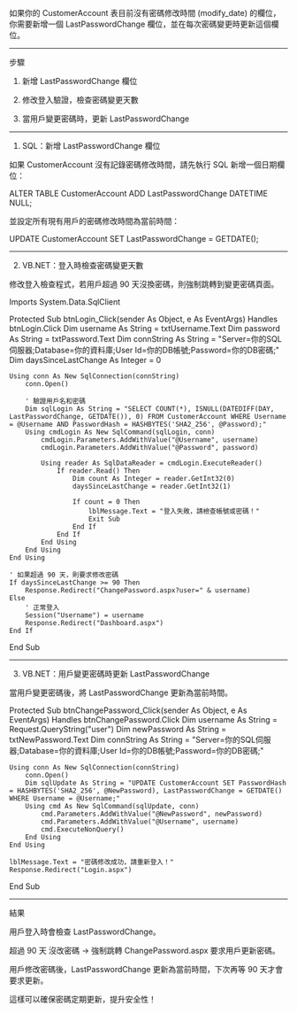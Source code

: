 如果你的 CustomerAccount 表目前沒有密碼修改時間 (modify_date) 的欄位，你需要新增一個 LastPasswordChange 欄位，並在每次密碼變更時更新這個欄位。


---

步驟

1. 新增 LastPasswordChange 欄位


2. 修改登入驗證，檢查密碼變更天數


3. 當用戶變更密碼時，更新 LastPasswordChange




---

1. SQL：新增 LastPasswordChange 欄位

如果 CustomerAccount 沒有記錄密碼修改時間，請先執行 SQL 新增一個日期欄位：

ALTER TABLE CustomerAccount
ADD LastPasswordChange DATETIME NULL;

並設定所有現有用戶的密碼修改時間為當前時間：

UPDATE CustomerAccount
SET LastPasswordChange = GETDATE();


---

2. VB.NET：登入時檢查密碼變更天數

修改登入檢查程式，若用戶超過 90 天沒換密碼，則強制跳轉到變更密碼頁面。

Imports System.Data.SqlClient

Protected Sub btnLogin_Click(sender As Object, e As EventArgs) Handles btnLogin.Click
    Dim username As String = txtUsername.Text
    Dim password As String = txtPassword.Text
    Dim connString As String = "Server=你的SQL伺服器;Database=你的資料庫;User Id=你的DB帳號;Password=你的DB密碼;"
    Dim daysSinceLastChange As Integer = 0

    Using conn As New SqlConnection(connString)
        conn.Open()

        ' 驗證用戶名和密碼
        Dim sqlLogin As String = "SELECT COUNT(*), ISNULL(DATEDIFF(DAY, LastPasswordChange, GETDATE()), 0) FROM CustomerAccount WHERE Username = @Username AND PasswordHash = HASHBYTES('SHA2_256', @Password);"
        Using cmdLogin As New SqlCommand(sqlLogin, conn)
            cmdLogin.Parameters.AddWithValue("@Username", username)
            cmdLogin.Parameters.AddWithValue("@Password", password)

            Using reader As SqlDataReader = cmdLogin.ExecuteReader()
                If reader.Read() Then
                    Dim count As Integer = reader.GetInt32(0)
                    daysSinceLastChange = reader.GetInt32(1)

                    If count = 0 Then
                        lblMessage.Text = "登入失敗，請檢查帳號或密碼！"
                        Exit Sub
                    End If
                End If
            End Using
        End Using
    End Using

    ' 如果超過 90 天，則要求修改密碼
    If daysSinceLastChange >= 90 Then
        Response.Redirect("ChangePassword.aspx?user=" & username)
    Else
        ' 正常登入
        Session("Username") = username
        Response.Redirect("Dashboard.aspx")
    End If
End Sub


---

3. VB.NET：用戶變更密碼時更新 LastPasswordChange

當用戶變更密碼後，將 LastPasswordChange 更新為當前時間。

Protected Sub btnChangePassword_Click(sender As Object, e As EventArgs) Handles btnChangePassword.Click
    Dim username As String = Request.QueryString("user")
    Dim newPassword As String = txtNewPassword.Text
    Dim connString As String = "Server=你的SQL伺服器;Database=你的資料庫;User Id=你的DB帳號;Password=你的DB密碼;"

    Using conn As New SqlConnection(connString)
        conn.Open()
        Dim sqlUpdate As String = "UPDATE CustomerAccount SET PasswordHash = HASHBYTES('SHA2_256', @NewPassword), LastPasswordChange = GETDATE() WHERE Username = @Username;"
        Using cmd As New SqlCommand(sqlUpdate, conn)
            cmd.Parameters.AddWithValue("@NewPassword", newPassword)
            cmd.Parameters.AddWithValue("@Username", username)
            cmd.ExecuteNonQuery()
        End Using
    End Using

    lblMessage.Text = "密碼修改成功，請重新登入！"
    Response.Redirect("Login.aspx")
End Sub


---

結果

用戶登入時會檢查 LastPasswordChange。

超過 90 天 沒改密碼 → 強制跳轉 ChangePassword.aspx 要求用戶更新密碼。

用戶修改密碼後，LastPasswordChange 更新為當前時間，下次再等 90 天才會要求更新。


這樣可以確保密碼定期更新，提升安全性！

